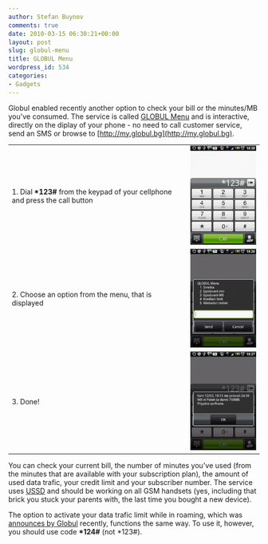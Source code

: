 ```yaml
---
author: Stefan Buynov
comments: true
date: 2010-03-15 06:30:21+00:00
layout: post
slug: globul-menu
title: GLOBUL Menu
wordpress_id: 534
categories:
- Gadgets
---
```


Globul enabled recently another option to check your bill or the minutes/MB you've consumed. The service is called [GLOBUL Menu](http://www.globul.bg/eng/service.html?id=682) and is interactive, directly on the diplay of your phone - no need to call customer service, send an SMS or browse to [http://my.globul.bg](http://my.globul.bg).


<table>
    <tr>
        <td>
  1. Dial <strong>*123#</strong> from the keypad of your cellphone and press the call button
       </td>
       <td>
           <a href="/images/2010/03/GlobulMenu_dial.png"><img src="/images/2010/03/GlobulMenu_dial-200x300.png"/></a>
       </td>
    </tr>
    <tr>
        <td>
  2. Choose an option from the menu, that is displayed
        </td>
        <td>
           <a href="/images/2010/03/GlobulMenu_main.png"><img src="/images/2010/03/GlobulMenu_main-200x300.png"/></a>
       </td>
    </tr>
    <tr>
        <td>
  3. Done!
        </td>
        <td>
           <a href="/images/2010/03/GlobulMenu_data.png"><img src="/images/2010/03/GlobulMenu_data-200x300.png"/></a>
       </td>
    </tr>
</table>

You can check your current bill, the number of minutes you've used (from the minutes that are available with your subscription plan), the amount of used data trafic, your credit limit and your subscriber number. The service uses [USSD](http://en.wikipedia.org/wiki/Unstructured_Supplementary_Service_Data) and should be working on all GSM handsets (yes, including that brick you stuck your parents with, the last time you bought a new device).

The option to activate your data trafic limit while in roaming, which was [announces by Globul](http://www.globul.bg/eng/news.html?id=8223) recently, functions the same way. To use it, however, you should use code __*124#__ (not *123#).
